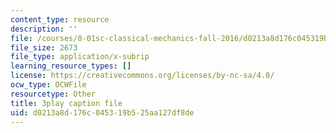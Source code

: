 ```yaml
---
content_type: resource
description: ''
file: /courses/8-01sc-classical-mechanics-fall-2016/d0213a8d176c045319b525aa127df8de_sN-m5WkbMyI.srt
file_size: 2673
file_type: application/x-subrip
learning_resource_types: []
license: https://creativecommons.org/licenses/by-nc-sa/4.0/
ocw_type: OCWFile
resourcetype: Other
title: 3play caption file
uid: d0213a8d-176c-0453-19b5-25aa127df8de
---
```

